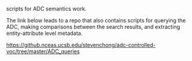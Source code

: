 scripts for ADC semantics work.

The link below leads to a repo that also contains scripts for querying the ADC, making comparisons between the search results, and extracting entity-attribute level metadata.  

https://github.nceas.ucsb.edu/stevenchong/adc-controlled-voc/tree/master/ADC_queries 